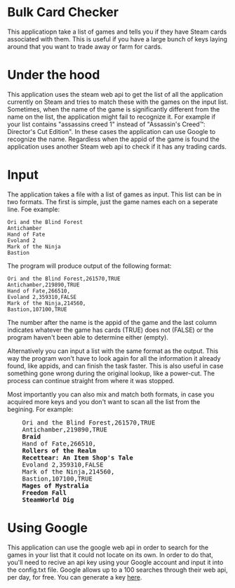 # Bulk Card Checker
This applicatiopn take a list of games and tells you if they have Steam cards associated with them.
This is useful if you have a large bunch of keys laying around that you want to trade away or farm for cards.

# Under the hood
This application uses the steam web api to get the list of all the application currently on Steam and tries to match these with the games on the input list. Sometimes, when the name of the game is significantly different from the name on the list, the application might fail to recognize it. For example if your list contains "assassins creed 1" instead of "Assassin's Creed™: Director's Cut Edition". In these cases the application can use Google to recognize the name. Regardless when the appid of the game is found the application uses another Steam web api to check if it has any trading cards.


# Input
The application takes a file with a list of games as input. This list can be in two formats. The first is simple, just the game names each on a seperate line.
Foe example:

    Ori and the Blind Forest
    Antichamber
    Hand of Fate
	Evoland 2
    Mark of the Ninja
    Bastion

The program will produce output of the following format:

    Ori and the Blind Forest,261570,TRUE
    Antichamber,219890,TRUE
    Hand of Fate,266510,
    Evoland 2,359310,FALSE
    Mark of the Ninja,214560,
    Bastion,107100,TRUE


The number after the name is the appid of the game and the last column indicates whatever the game has cards (TRUE) does not (FALSE) or the program haven't been able to determine either (empty).

Alternatively you can input a list with the same format as the output. This way the program won't have to look again for all the information it already found, like appids, and can finish the task faster. This is also useful in case something gone wrong during the original lookup, like a power-cut. The process can continue straight from where it was stopped.

Most importantly you can also mix and match both formats, in case you acquired more keys and you don't want to scan all the list from the begining. For example:

<pre>
    Ori and the Blind Forest,261570,TRUE
    Antichamber,219890,TRUE
    <b>Braid</b>
    Hand of Fate,266510,
    <b>Rollers of the Realm</b>
    <b>Recettear: An Item Shop's Tale</b>
    Evoland 2,359310,FALSE
    Mark of the Ninja,214560,
    Bastion,107100,TRUE
    <b>Mages of Mystralia</b>
    <b>Freedom Fall</b>
    <b>SteamWorld Dig</b>
</pre>

# Using Google
This application can use the google web api in order to search for the games in your list that it could not locate on its own. In order to do that, you'll need to recive an api key using your Google account and input it into the config.txt file. Google allows up to a 100 searches through their web api, per day, for free. You can generate a key [here](https://developers.google.com/custom-search/json-api/v1/overview).
